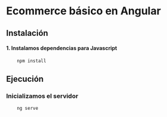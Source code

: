 # Ecommerce básico en Angular

## Instalación
#### 1. Instalamos dependencias para Javascript
        npm install
    
## Ejecución

### Inicializamos el servidor
        ng serve